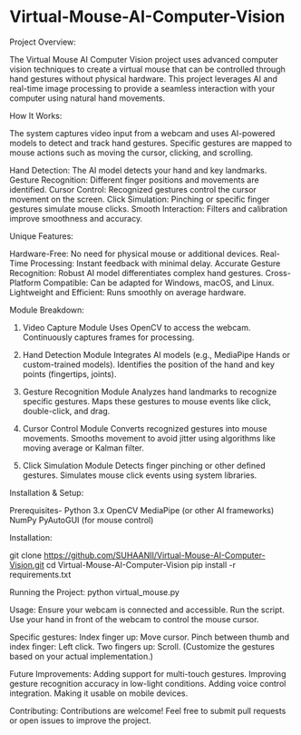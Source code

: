 ﻿# Virtual-Mouse-AI-Computer-Vision
Project Overview:

The Virtual Mouse AI Computer Vision project uses advanced computer vision techniques to create a virtual mouse that can be controlled through hand gestures without physical hardware. This project leverages AI and real-time image processing to provide a seamless interaction with your computer using natural hand movements.

How It Works:

The system captures video input from a webcam and uses AI-powered models to detect and track hand gestures. Specific gestures are mapped to mouse actions such as moving the cursor, clicking, and scrolling.

Hand Detection: The AI model detects your hand and key landmarks.
Gesture Recognition: Different finger positions and movements are identified.
Cursor Control: Recognized gestures control the cursor movement on the screen.
Click Simulation: Pinching or specific finger gestures simulate mouse clicks.
Smooth Interaction: Filters and calibration improve smoothness and accuracy.

Unique Features:

Hardware-Free: No need for physical mouse or additional devices.
Real-Time Processing: Instant feedback with minimal delay.
Accurate Gesture Recognition: Robust AI model differentiates complex hand gestures.
Cross-Platform Compatible: Can be adapted for Windows, macOS, and Linux.
Lightweight and Efficient: Runs smoothly on average hardware.

Module Breakdown:

1. Video Capture Module
Uses OpenCV to access the webcam.
Continuously captures frames for processing.

2. Hand Detection Module
Integrates AI models (e.g., MediaPipe Hands or custom-trained models).
Identifies the position of the hand and key points (fingertips, joints).

3. Gesture Recognition Module
Analyzes hand landmarks to recognize specific gestures.
Maps these gestures to mouse events like click, double-click, and drag.

4. Cursor Control Module
Converts recognized gestures into mouse movements.
Smooths movement to avoid jitter using algorithms like moving average or Kalman filter.

5. Click Simulation Module
Detects finger pinching or other defined gestures.
Simulates mouse click events using system libraries.

Installation & Setup:

Prerequisites-
Python 3.x
OpenCV
MediaPipe (or other AI frameworks)
NumPy
PyAutoGUI (for mouse control)

Installation:

git clone https://github.com/SUHAANII/Virtual-Mouse-AI-Computer-Vision.git
cd Virtual-Mouse-AI-Computer-Vision
pip install -r requirements.txt

Running the Project:  python virtual_mouse.py

Usage:
Ensure your webcam is connected and accessible.
Run the script.
Use your hand in front of the webcam to control the mouse cursor.

Specific gestures:
Index finger up: Move cursor.
Pinch between thumb and index finger: Left click.
Two fingers up: Scroll.
(Customize the gestures based on your actual implementation.)

Future Improvements:
Adding support for multi-touch gestures.
Improving gesture recognition accuracy in low-light conditions.
Adding voice control integration.
Making it usable on mobile devices.

Contributing:
Contributions are welcome!
Feel free to submit pull requests or open issues to improve the project.
